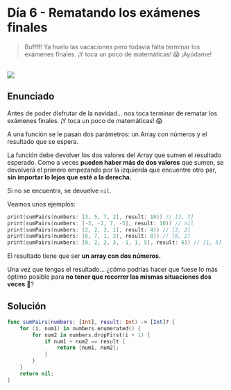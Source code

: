 # Día 6 - Rematando los exámenes finales

> Buffff! Ya huelo las vacaciones pero todavía falta terminar los exámenes finales. ¡Y toca un poco de matemáticas! 😱 ¡Ayúdame!

<br />
<img src="https://img.shields.io/badge/Dificultad-Normal-yellow?style=for-the-badge&labelColor=black">

## Enunciado

Antes de poder disfrutar de la navidad... nos toca terminar de rematar los exámenes finales. ¡Y toca un poco de matemáticas! 😱

A una función se le pasan dos parámetros: un Array con números y el resultado que se espera.

La función debe devolver los dos valores del Array que sumen el resultado esperado. Como a veces **pueden haber más de dos valores** que sumen, se devolverá el primero empezando por la izquierda que encuentre otro par, **sin importar lo lejos que esté a la derecha.**

Si no se encuentra, se devuelve `nil`.

Veamos unos ejemplos:

```swift
print(sumPairs(numbers: [3, 5, 7, 2], result: 10)) // [3, 7]
print(sumPairs(numbers: [-3, -2, 7, -5], result: 10)) // nil
print(sumPairs(numbers: [2, 2, 3, 1], result: 4)) // [2, 2]
print(sumPairs(numbers: [6, 7, 1, 2], result: 8)) // [6, 2]
print(sumPairs(numbers: [0, 2, 2, 3, -1, 1, 5], result: 6)) // [1, 5]
```

El resultado tiene que ser **un array con dos números.**

Una vez que tengas el resultado... ¿cómo podrías hacer que fuese lo más óptimo posible para **no tener que recorrer las mismas situaciones dos veces** 🤔?



## Solución

```swift
func sumPairs(numbers: [Int], result: Int) -> [Int]? {
    for (i, num1) in numbers.enumerated() {
        for num2 in numbers.dropFirst(i + 1) {
            if num1 + num2 == result {
                return [num1, num2];
            }
        }
    }
    return nil;
}
```
